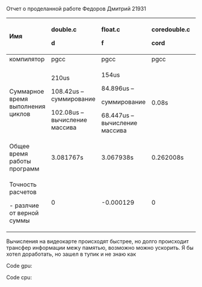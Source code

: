 ﻿Отчет о проделанной работе
Федоров Дмитрий 21931

|Имя|<p>double.c</p><p>d</p>|<p>float.c</p><p></p><p>f</p>|<p>coredouble.c</p><p></p><p>cord</p>|<p>corefloat.c</p><p></p><p>corf</p>|<p>coredouble.c</p><p></p><p>mcord</p>|<p>corefloat.c</p><p></p><p>mcorf</p>|
| :- | :- | :- | :- | :- | :- | :- |
|компилятор|pgcc|pgcc|pgcc|pgcc|pgcc|Pgcc|
|Суммарное время выполнения циклов|<p>210us</p><p>108.42us – суммирование</p><p>102.08us – вычисление массива</p>|<p>154us</p><p>84.896us –</p><p>суммирование</p><p>68.447us – вычисление массива</p>|0.08s|0.08s|0.08s|0.08s|
|Общее время работы программ|3.081767s|3.067938s|0.262008s|0.229349s|0.222153s|0.216680s|
|<p>Точность расчетов</p><p>- разлчие от верной суммы</p>|0|-0.000129|0|-0.213894|0|-0.213894|

Вычисления на видеокарте происходят быстрее, но долго происходит трансфер информации межу памятью, возможно можно ускорить. Я бы хотел доработать, но зашел в тупик и не знаю как

Code gpu: 



Code cpu:

